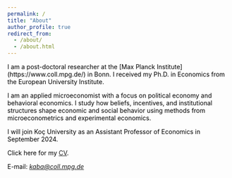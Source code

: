 ```yaml
---
permalink: /
title: "About"
author_profile: true
redirect_from: 
  - /about/
  - /about.html
---
```


<span style="color:Black; font-size: 14px">
I am a post-doctoral researcher at the [Max Planck Institute](https://www.coll.mpg.de/) in Bonn. I received my Ph.D. in Economics from the European University Institute. </span>

<span style="color:Black; font-size: 14px"> I am an applied microeconomist with a focus on political economy and behavioral economics. I study how beliefs, incentives, and institutional structures shape economic and social behavior using methods from microeconometrics and experimental economics.  </span> 

<span style="color:Black; font-size: 14px">
I will join Koç University as an Assistant Professor of Economics in September 2024. </span>

<span style="color:Black; font-size: 14px"> Click here for my [CV](https://mustafakaba.github.io/files/CV_Kaba.pdf). </span>

<span style="color:Black; font-size: 14px"> E-mail: *kaba@coll.mpg.de* </span>

